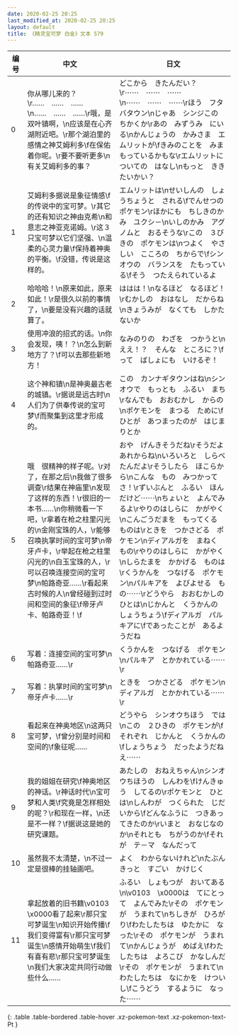 ```yaml
---
date: 2020-02-25 20:25
last_modified_at: 2020-02-25 20:25
layout: default
title: 《精灵宝可梦 白金》文本 579
---
```

| 编号 | 中文 | 日文 |
| ---- | ---- | ---- |
| 0 | 你从哪儿来的？\r……　……　……\n……　……　……\r哦，是双叶镇啊，\n应该是在心齐湖附近吧。\r那个湖泊里的感情之神艾姆利多\f在保佑着你呢。\r要不要听更多\n有关艾姆利多的事？ | どこから　きたんだい？\r⋯⋯　⋯⋯　⋯⋯\n⋯⋯　⋯⋯　⋯⋯\rほう　フタバタウン\nじゃあ　シンジこの　ちかくか\rあの　みずうみ　にいる\nかんじょうの　かみさま　エムリットが\fきみのことを　みまもっているかもな\rエムリットに　ついての　はなし\nもっと　ききたいかい？ |
| 1 | 艾姆利多据说是象征情感\f的传说中的宝可梦。\r其它的还有知识之神由克希\n和意志之神亚克诺姆。\r这３只宝可梦以它们坚强、\n温柔的心灵力量\f保持着神奥的平衡。\f没错，传说是这样的。 | エムリットは\nせいしんの　しょうちょうと　される\fでんせつの　ポケモン\rほかにも　ちしきのかみ　ユクシ－\nいしのかみ　アグノムと　おるそうな\rこの　３びきの　ポケモンは\nつよく　やさしい　こころの　ちからで\fシンオウの　バランスを　たもっている\fそう　つたえられているよ |
| 2 | 哈哈哈！\n原来如此，原来如此！\r是很久以前的事情了，\n要是没有兴趣的话就算了。 | ははは！\nなるほど　なるほど！\rむかしの　おはなし　だからね\nきょうみが　なくても　しかたないか |
| 3 | 使用冲浪的招式的话。\n你会发现，咦！？\n怎么到新地方了？\f可以去那些新地方！　 | なみのりの　わざを　つかうと\nええ！？　そんな　ところに？\fって　ばしょにも　いけるぞ！　 |
| 4 | 这个神和镇\n是神奥最古老的城镇。\r据说是远古时\n人们为了供奉传说的宝可梦\f而聚集到这里才形成的。 | この　カンナギタウンはね\nシンオウで　もっとも　ふるい　まち\rなんでも　おおむかし　からの\nポケモンを　まつる　ために\fひとが　あつまったのが　はじまりとか |
| 5 | 哦　很精神的样子呢。\r对了，在那之后\n我做了很多调查\r结果在神庙里\n发现了这样的东西！\r很旧的一本书……\n你稍微看一下吧，\r拿着在枪之柱里闪光的\n金刚宝珠的人，\r能够召唤执掌时间的宝可梦\n帝牙卢卡，\r举起在枪之柱里闪光的\n白玉宝珠的人，\r可以召唤连接空间的宝可梦\n帕路奇亚……\r看起来古时候的人\n曾经碰到过时间和空间的象征\f帝牙卢卡、帕路奇亚！\f | おや　げんきそうだね\rそうだよ　あれからね\nいろいろと　しらべたんだよ\rそうしたら　ほこらから\nこんな　もの　みつかってさ！\rずいぶんと　ふるい　ほんだけど⋯⋯\nちょいと　よんでみるよ\rやりのはしらに　かがやく\nこんごうだまを　もってくる　ものは\rときを　つかさどる　ポケモン\nディアルガを　まねく　もの\rやりのはしらに　かがやく\nしらたまを　かかげる　ものは\rくうかんを　つなげる　ポケモン\nパルキアを　よびよせる　もの⋯⋯\rどうやら　おおむかしの　ひとは\nじかんと　くうかんの　しょうちょう\fディアルガ　パルキアに\fであったことが　あるようだね |
| 6 | 写着：连接空间的宝可梦\n帕路奇亚……\r | くうかんを　つなげる　ポケモン\nパルキア　とかかれている⋯⋯\r |
| 7 | 写着：执掌时间的宝可梦\n帝牙卢卡……\r | ときを　つかさどる　ポケモン\nディアルガ　とかかれている⋯⋯\r |
| 8 | 看起来在神奥地区\n这两只宝可梦，\f曾分别是时间和空间的\f象征呢…… | どうやら　シンオウちほう　では\nこの　２ひきの　ポケモンが\fそれぞれ　じかんと　くうかんの\fしょうちょう　だったようだねえ⋯⋯ |
| 9 | 我的姐姐在研究\f神奥地区的神话。\r神话时代\n宝可梦和人类\f究竟是怎样相处的呢？\r和现在一样，\n还是不一样？\f据说这是她的研究课题。 | あたしの　おねえちゃん\nシンオウちほうの　しんわを\fけんきゅう　してるの\rポケモンと　ひとは\nしんわが　つくられた　じだいから\fどんなふうに　つきあってきたのか\rいまと　おなじなのか\nそれとも　ちがうのか\fそれが　テ－マ　なんだって |
| 10 | 虽然我不太清楚，\n不过一定是很棒的挂轴画吧。 | よく　わからないけれど\nたぶん　きっと　すごい　かけじく |
| 11 | 拿起放着的旧书籍\v0103　\x0000看了起来\r那只宝可梦诞生\n知识开始传播\f我们变得富有\r那只宝可梦诞生\n感情开始萌生\f我们有喜有悲\r那只宝可梦诞生\n我们大家决定共同行动做些什么…… | ふるい　しょもつが　おいてある\n\v0103　\x0000は　てにとって　よんでみた\rその　ポケモンが　うまれて\nちしきが　ひろがり\fわたしたちは　ゆたかに　なった\rその　ポケモンが　うまれて\nかんじょうが　めばえ\fわたしたちは　よろこび　かなしんだ\rその　ポケモンが　うまれて\nわたしたちは　なにかを　けついし\fこうどう　するように　なった⋯⋯ |
{: .table .table-bordered .table-hover .xz-pokemon-text .xz-pokemon-text-Pt }